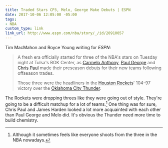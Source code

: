 ```yaml
---
title: Traded Stars CP3, Melo, George Make Debuts | ESPN
date: 2017-10-06 12:05:00 -05:00
tags:
- NBA
custom_type: link
link_url: http://www.espn.com/nba/story/_/id/20910057
---
```


Tim MacMahon and Royce Young writing for *ESPN*:

> A fresh era officially started for three of the NBA's stars on Tuesday night at Tulsa's BOK Center, as [Carmelo Anthony](http://www.espn.com/nba/player/_/id/1975/carmelo-anthony), [Paul George](http://www.espn.com/nba/player/_/id/4251/paul-george) and [Chris Paul](http://www.espn.com/nba/player/_/id/2779/chris-paul) made their preseason debuts for their new teams following offseason trades.
>
> Those three were the headliners in the [Houston Rockets](http://www.espn.com/nba/team/_/name/hou/houston-rockets)' 104-97 victory over the [Oklahoma City Thunder](http://www.espn.com/nba/team/_/name/okc/oklahoma-city-thunder).

The Rockets were dropping threes like they were going out of style. They're going to be a difficult matchup for a lot of teams.[^teams] One thing was for sure, Chris Paul and James Harden looked a lot more acquainted with each other than Paul George and Melo did. It's obvious the Thunder need more time to build chemistry. 

[^teams]: Although it sometimes feels like everyone shoots from the three in the NBA nowadays.